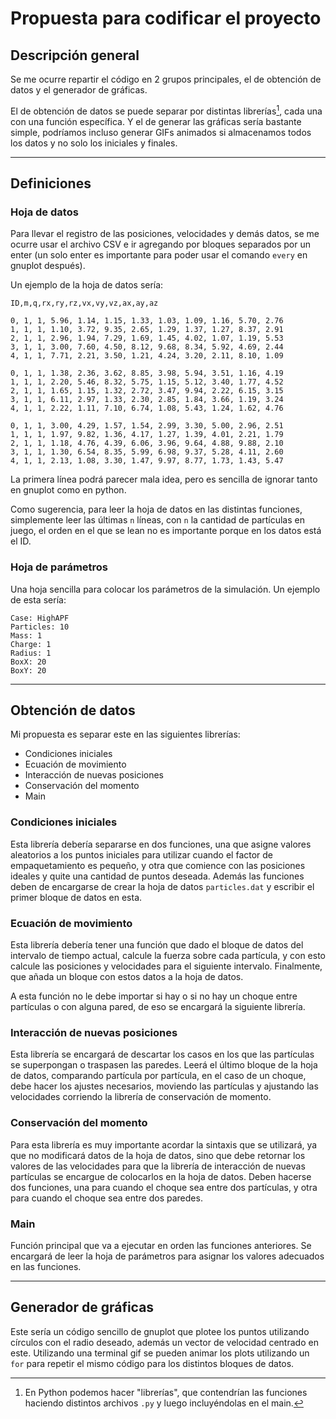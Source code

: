 #   Propuesta para codificar el proyecto

##  Descripción general

Se me ocurre repartir el código en 2 grupos principales, el de obtención de datos y el generador de gráficas.

El de obtención de datos se puede separar por distintas librerías[^1], cada una con una función específica. Y el de generar las gráficas sería bastante simple, podríamos incluso generar GIFs animados si almacenamos todos los datos y no solo los iniciales y finales.

[^1]: En Python podemos hacer "librerías", que contendrían las funciones haciendo distintos archivos ```.py``` y luego incluyéndolas en el main.

***

##  Definiciones

###  Hoja de datos

Para llevar el registro de las posiciones, velocidades y demás datos, se me ocurre usar el archivo CSV e ir agregando por bloques separados por un enter (un solo enter es importante para poder usar el comando ```every``` en gnuplot después).

Un ejemplo de la hoja de datos sería:

```
ID,m,q,rx,ry,rz,vx,vy,vz,ax,ay,az

0, 1, 1, 5.96, 1.14, 1.15, 1.33, 1.03, 1.09, 1.16, 5.70, 2.76
1, 1, 1, 1.10, 3.72, 9.35, 2.65, 1.29, 1.37, 1.27, 8.37, 2.91
2, 1, 1, 2.96, 1.94, 7.29, 1.69, 1.45, 4.02, 1.07, 1.19, 5.53
3, 1, 1, 3.00, 7.60, 4.50, 8.12, 9.68, 8.34, 5.92, 4.69, 2.44
4, 1, 1, 7.71, 2.21, 3.50, 1.21, 4.24, 3.20, 2.11, 8.10, 1.09

0, 1, 1, 1.38, 2.36, 3.62, 8.85, 3.98, 5.94, 3.51, 1.16, 4.19
1, 1, 1, 2.20, 5.46, 8.32, 5.75, 1.15, 5.12, 3.40, 1.77, 4.52
2, 1, 1, 1.65, 1.15, 1.32, 2.72, 3.47, 9.94, 2.22, 6.15, 3.15
3, 1, 1, 6.11, 2.97, 1.33, 2.30, 2.85, 1.84, 3.66, 1.19, 3.24
4, 1, 1, 2.22, 1.11, 7.10, 6.74, 1.08, 5.43, 1.24, 1.62, 4.76

0, 1, 1, 3.00, 4.29, 1.57, 1.54, 2.99, 3.30, 5.00, 2.96, 2.51
1, 1, 1, 1.97, 9.82, 1.36, 4.17, 1.27, 1.39, 4.01, 2.21, 1.79
2, 1, 1, 1.18, 4.76, 4.39, 6.06, 3.96, 9.64, 4.88, 9.88, 2.10
3, 1, 1, 1.30, 6.54, 8.35, 5.99, 6.98, 9.37, 5.28, 4.11, 2.60
4, 1, 1, 2.13, 1.08, 3.30, 1.47, 9.97, 8.77, 1.73, 1.43, 5.47
```

La primera línea podrá parecer mala idea, pero es sencilla de ignorar tanto en gnuplot como en python.

Como sugerencia, para leer la hoja de datos en las distintas funciones, simplemente leer las últimas ```n``` líneas, con ```n``` la cantidad de partículas en juego, el orden en el que se lean no es importante porque en los datos está el ID.

###  Hoja de parámetros
Una hoja sencilla para colocar los parámetros de la simulación. Un ejemplo de esta sería:

```
Case: HighAPF
Particles: 10
Mass: 1
Charge: 1
Radius: 1
BoxX: 20
BoxY: 20
```

***

##  Obtención de datos

Mi propuesta es separar este en las siguientes librerías:

*   Condiciones iniciales
*   Ecuación de movimiento
*   Interacción de nuevas posiciones
*   Conservación del momento
*   Main

### Condiciones iniciales
Esta librería debería separarse en dos funciones, una que asigne valores aleatorios a los puntos iniciales para utilizar cuando el factor de empaquetamiento es pequeño, y otra que comience con las posiciones ideales y quite una cantidad de puntos deseada. Además las funciones deben de encargarse de crear la hoja de datos ```particles.dat``` y escribir el primer bloque de datos en esta.

### Ecuación de movimiento
Esta librería debería tener una función que dado el bloque de datos del intervalo de tiempo actual, calcule la fuerza sobre cada partícula, y con esto calcule las posiciones y velocidades para el siguiente intervalo. Finalmente, que añada un bloque con estos datos a la hoja de datos.

A esta función no le debe importar si hay o si no hay un choque entre partículas o con alguna pared, de eso se encargará la siguiente librería.

### Interacción de nuevas posiciones
Esta librería se encargará de descartar los casos en los que las partículas se superpongan o traspasen las paredes. Leerá el último bloque de la hoja de datos, comparando partícula por partícula, en el caso de un choque, debe hacer los ajustes necesarios, moviendo las partículas y ajustando las velocidades corriendo la librería de conservación de momento. 

### Conservación del momento
Para esta librería es muy importante acordar la sintaxis que se utilizará, ya que no modificará datos de la hoja de datos, sino que debe retornar los valores de las velocidades para que la librería de interacción de nuevas partículas se encargue de colocarlos en la hoja de datos. Deben hacerse dos funciones, una para cuando el choque sea entre dos partículas, y otra para cuando el choque sea entre dos paredes.

### Main
Función principal que va a ejecutar en orden las funciones anteriores. Se encargará de leer la hoja de parámetros para asignar los valores adecuados en las funciones.

***

##  Generador de gráficas
Este sería un código sencillo de gnuplot que plotee los puntos utilizando círculos con el radio deseado, además un vector de velocidad centrado en este. Utilizando una terminal gif se pueden animar los plots utilizando un ```for``` para repetir el mismo código para los distintos bloques de datos.